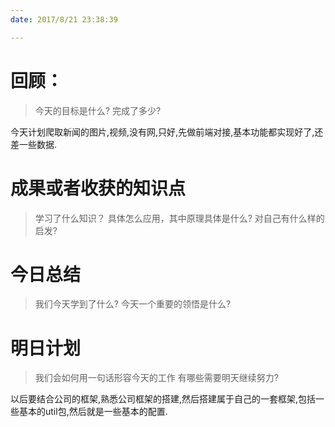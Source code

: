 ```yaml
---
date: 2017/8/21 23:38:39

---
```


# 回顾：
> 今天的目标是什么?
> 完成了多少?

今天计划爬取新闻的图片,视频,没有网,只好,先做前端对接,基本功能都实现好了,还差一些数据.


# 成果或者收获的知识点
> 学习了什么知识？
> 具体怎么应用，其中原理具体是什么?
> 对自己有什么样的启发?



# 今日总结
> 我们今天学到了什么?
> 今天一个重要的领悟是什么?



# 明日计划
> 我们会如何用一句话形容今天的工作
> 有哪些需要明天继续努力?

以后要结合公司的框架,熟悉公司框架的搭建,然后搭建属于自己的一套框架,包括一些基本的util包,然后就是一些基本的配置.
